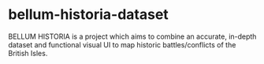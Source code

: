# bellum-historia-dataset
BELLUM HISTORIA is a project which aims to combine an accurate, in-depth dataset and functional visual UI to map historic battles/conflicts of the British Isles.
